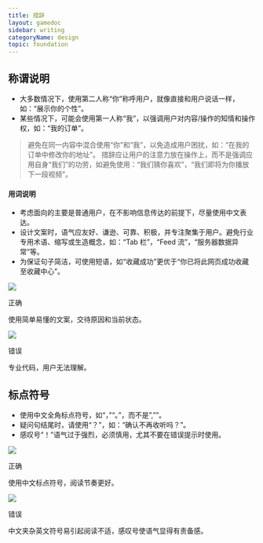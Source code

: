 ```yaml
---
title: 措辞
layout: gamedoc
sidebar: writing
categoryName: design
topic: foundation
---
```


## 称谓说明
* 大多数情况下，使用第二人称“你”称呼用户，就像直接和用户说话一样，如：“展示你的个性”。
* 某些情况下，可能会使用第一人称“我”，以强调用户对内容/操作的知情和操作权，如：“我的订单”。

> 避免在同一内容中混合使用“你”和“我”，以免造成用户困扰，如：“在我的订单中修改你的地址”。
> 措辞应让用户的注意力放在操作上，而不是强调应用自身“我们”的功劳，如避免使用：“我们猜你喜欢”，“我们即将为你播放下一段视频”。

#### 用词说明
* 考虑面向的主要是普通用户，在不影响信息传达的前提下，尽量使用中文表达。
* 设计文案时，语气应友好、谦逊、可靠、积极，并专注聚集于用户。避免行业专用术语、缩写或生造概念，如：“Tab 栏”，“Feed 流”，“服务器数据异常”等。
* 为保证句子简洁，可使用短语，如“收藏成功”更优于“你已将此网页成功收藏至收藏中心”。

<div class="m-doc-custom-examples">
	<div class="m-doc-custom-examples-correct">
		<img src="/img/design/foundation/writing/1-1.png">
		<p class="m-doc-custom-examples-title">正确</p><p class="m-doc-custom-examples-text">使用简单易懂的文案，交待原因和当前状态。</p>
	</div>
	<div class="m-doc-custom-examples-error ">
		<img src="/img/design/foundation/writing/1-2.png">
		<p class="m-doc-custom-examples-title">错误</p><p class="m-doc-custom-examples-text">专业代码，用户无法理解。</p>
	</div>
</div>


## 标点符号
* 使用中文全角标点符号，如“，”“。”，而不是”,””。
* 疑问句结尾时，请使用“？”，如：“确认不再收听吗？”。
* 感叹号“！”语气过于强烈，必须慎用，尤其不要在错误提示时使用。

<div class="m-doc-custom-examples">
	<div class="m-doc-custom-examples-correct">
		<img src="/img/design/foundation/writing/2-1.png">
		<p class="m-doc-custom-examples-title">正确</p><p class="m-doc-custom-examples-text">使用中文标点符号，阅读节奏更好。</p>
	</div>
	<div class="m-doc-custom-examples-error ">
		<img src="/img/design/foundation/writing/2-2.png">
		<p class="m-doc-custom-examples-title">错误</p><p class="m-doc-custom-examples-text">中文夹杂英文符号易引起阅读不适，感叹号使语气显得有责备感。</p>
	</div>
</div>